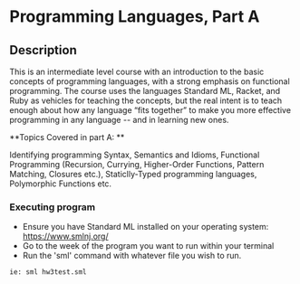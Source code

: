 # Programming Languages, Part A

## Description
This is an intermediate level course with an introduction to the basic concepts of programming languages, with a strong emphasis on functional programming. 
The course uses the languages Standard ML, Racket, and Ruby as vehicles for teaching the concepts, but the real intent is to teach enough about how any language “fits together” 
to make you more effective programming in any language -- and in learning new ones.

**Topics Covered in part A: **

Identifying programming Syntax, Semantics and Idioms, Functional Programming (Recursion, Currying, Higher-Order Functions, Pattern Matching, Closures etc.),
Staticlly-Typed programming languages, Polymorphic Functions etc.

### Executing program

* Ensure you have Standard ML installed on your operating system: https://www.smlnj.org/
* Go to the week of the program you want to run within your terminal
* Run the 'sml' command with whatever file you wish to run.
```
ie: sml hw3test.sml
```

